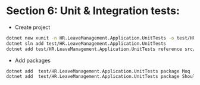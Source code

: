 # Section 6: Unit & Integration tests:

- Create project

```sh
dotnet new xunit -n HR.LeaveManagement.Application.UnitTests -o test/HR.LeaveManagement.Application.UnitTests
dotnet sln add test/HR.LeaveManagement.Application.UnitTests
dotnet add test/HR.LeaveManagement.Application.UnitTests reference src/Core/HR.LeaveManagement.Application
```

- Add packages

```sh
dotnet add  test/HR.LeaveManagement.Application.UnitTests package Moq
dotnet add  test/HR.LeaveManagement.Application.UnitTests package Shouldly
```
